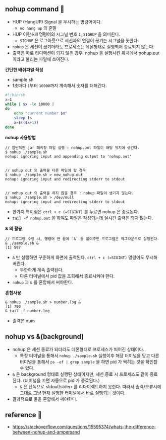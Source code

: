 ## nohup command 👀
* HUP (HangUP) Signal 을 무시하는 명령어이다.
    * `no hang up` 의 준말
* HUP 이란 kill 명령어의 시그널 번호 `1`, `SIGHUP` 을 의미한다.
    * `SIGHUP` 은 로그아웃으로 세션과의 연결이 끊기는 시그널을 뜻한다.
* `nohup` 은 세션이 끊기더라도 프로세스는 데몬형태로 실행되어 종료되지 않는다.
* 출력은 따로 리디렉션이 되지 않은 경우, nohup 을 실행시킨 위치에서 nohup.out 이라고 불리는 파일에 쓰여진다.

__간단한 배쉬파일 작성__
* sample.sh
* 1초마다 `1`부터 `10000`까지 계속해서 숫자를 더해간다.
```bash
#!/bin/sh
x=1 
while [ $x -le 10000 ]
do
	echo "current number $x"
	sleep 1s
	x=$(($x+1))
done	

```

__nohup 사용방법__
```shell
// 일반적인 jar 패키징 파일 실행 : nohup.out 파일이 해당 위치에 생긴다.
$ nohup ./sample.sh
nohup: ignoring input and appending output to 'nohup.out'


// nohup.out 의 출력을 다른 파일에 할 경우
$ nohup ./sample.sh > new_nohup.out
nohup: ignoring input and redirecting stderr to stdout


// nohup.out 의 출력을 하지 않을 경우 : nohup 파일이 생기지 않는다.
$ nohup ./sample.sh > /dev/null
nohup: ignoring input and redirecting stderr to stdout
```
* 한가지 특이점은 `ctrl + c (=SIGINT)` 를 누르면 nohup 은 종료된다.
* `tail -f nohup.out` 을 하여도 파일은 작성되는데 실시간 출력은 되지 않는다.


__& 의 활용__
```shell
// 프로그램 수행 시, 명령어 맨 끝에 `&` 을 붙여주면 프로그램은 백그라운드로 실행된다.
& ./sample.sh &
[1] 597 
```
* `&` 만 실행하면 꾸준하게 화면에 출력된다. `ctrl + c (=SIGINT)` 명령어도 무시해버린다.
    * 무한하게 계속 출력된다.
    * 다른 터미널에서 pid 값을 조회해서 종료시켜야 한다.
* `nohup` 과 `&` 를 혼합해서 써야한다.

__혼합사용__
```shell
& nohup ./sample.sh > number.log &
[1] 790
& tail -f number.log
```
* 출력은 num

## nohup vs &(background)
* nohup 은 세션 종료가 되더라도 데몬형태로 프로세스가 띄어진 상태이다.
    * 특정 터미널을 통해서 `nohup ./sample.sh` 실행이후 해당 터미널을 닫고 다른 터미널을 통해서 `ps -ef | grep sample` 을 하면 pid 가 찍히는 것을 확인할 수 있다.
* `&` 은 background 형태로 실행된 상태이지만, 세션 종료 시 프로세스도 같이 종료된다. (터미널을 끄면 자동으로 pid 가 종료된다.)
    * `&` 은 단독으로 stdout/stderr 를 리다이렉트하지 못한다. 따라서 출력/오류시에 그대로 그냥 현재 실행한 터미널에서 바로 실행되는 것이다.
* 결과적으로 둘을 혼합해서 써야햔다.

## <a id="reference"></a> reference 🚀
* https://stackoverflow.com/questions/15595374/whats-the-difference-between-nohup-and-ampersand